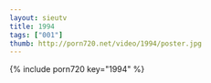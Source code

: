 ```yaml
--- 
layout: sieutv
title: 1994
tags: ["001"]
thumb: http://porn720.net/video/1994/poster.jpg
---
```

{% include porn720 key="1994" %} 
